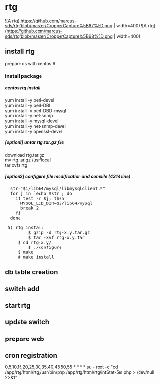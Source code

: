 # rtg
![A rtg](https://github.com/marcus-sds/rtg/blob/master/CropperCapture%5B67%5D.png | width=400)
![A rtg](https://github.com/marcus-sds/rtg/blob/master/CropperCapture%5B68%5D.png | width=400)
## install rtg
prepare os with centos 6<br>

### install package
##### centos rtg install
yum install -y perl-devel<br>
yum install -y perl-DBI<br>
yum install -y perl-DBD-mysql<br>
yum install -y net-snmp<br>
yum install -y mysql-devel<br>
yum install -y net-snmp-devel<br>
yum install -y openssl-devel<br>

##### [option1] untar rtg.tar.gz file
download rtg.tar.gz<br>
mv rtg.tar.gz /usr/local<br>
tar xvfz rtg<br>

##### [option2] configure file modification and compile (4314 line)
<pre>
  str="$i/lib64/mysql/libmysqlclient.*"
  for j in `echo $str`; do
    if test -r $j; then
      MYSQL_LIB_DIR=$i/lib64/mysql
      break 2
    fi
  done

 5) rtg install
         $ gzip -d rtg-x.y.tar.gz
         $ tar -xvf rtg-x.y.tar
	 $ cd rtg-x.y/
         $ ./configure
	 $ make
	 # make install
</pre>

## db table creation

## switch add

## start rtg

## update switch

## prepare web

## cron registration
0,5,10,15,20,25,30,35,40,45,50,55 * * * * su - root -c "cd /app/rtg/html/rtg;/usr/bin/php /app/rtg/html/rtg/intStat-5m.php > /dev/null 2>&1"
